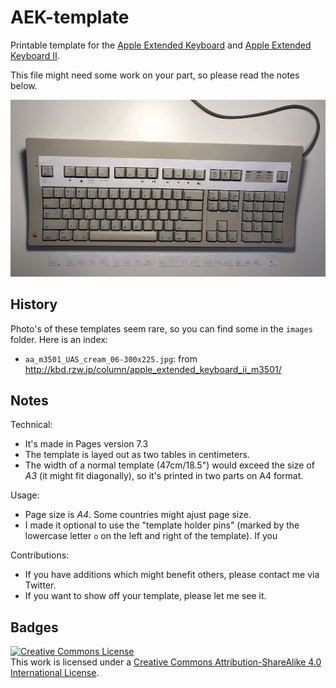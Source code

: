 AEK-template
============

Printable template for the [Apple Extended Keyboard](https://deskthority.net/wiki/Apple_Extended_Keyboard) and [Apple Extended Keyboard Ⅱ](https://deskthority.net/wiki/Apple_Extended_Keyboard_II).

This file might need some work on your part, so please read the notes below.

![demo cut out on keyboard](demo.jpg? "Demo cut out on keyboard of commit b5de5af")

History
-------

Photo's of these templates seem rare, so you can find some in the `images` folder. Here is an index:

* `aa_m3501_UAS_cream_06-300x225.jpg`: from <http://kbd.rzw.jp/column/apple_extended_keyboard_ii_m3501/>


Notes
-----

Technical:

* It's made in Pages version 7.3
* The template is layed out as two tables in centimeters. 
* The width of a normal template (47cm/18.5") would exceed the size of _A3_ (it might fit diagonally), so it's printed in two parts on A4 format.

Usage:

* Page size is _A4_. Some countries might ajust page size.
* I made it optional to use the "template holder pins" (marked by the lowercase letter `o` on the left and right of the template). If you 


Contributions:

* If you have additions which might benefit others, please contact me via Twitter.
* If you want to show off your template, please let me see it.

Badges
------

<a rel="license" href="http://creativecommons.org/licenses/by-sa/4.0/"><img alt="Creative Commons License" style="border-width:0" src="https://i.creativecommons.org/l/by-sa/4.0/88x31.png" /></a><br />This work is licensed under a <a rel="license" href="http://creativecommons.org/licenses/by-sa/4.0/">Creative Commons Attribution-ShareAlike 4.0 International License</a>.
